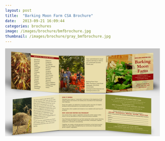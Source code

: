```yaml
---
layout: post
title:  "Barking Moon Farm CSA Brochure"
date:   2013-09-21 16:09:44
categories: brochures
image: /images/brochure/bmfbrochure.jpg
thumbnail: /images/brochure/gray_bmfbrochure.jpg
---
```

![BMF CSA Brochure][image]

[image]: /images/brochure/bmfbrochure.jpg "BMF CSA Brochure"
